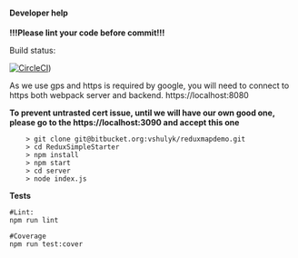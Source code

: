 #### Developer help #####
**!!!Please lint your code before commit!!!**

Build status:

[![CircleCI](https://circleci.com/bb/vshulyk/reduxmapdemo.svg?style=svg&circle-token=ac9ebf6506a224c957a925815b55db360f1fae0c)](https://circleci.com/bb/vshulyk/reduxmapdemo))

As we use gps and https is required by google, you will need to connect to https both webpack server and backend.
https://localhost:8080

**To prevent untrasted cert issue, until we will have our own good one, please go to the 
https://localhost:3090 and accept this one**

```
	> git clone git@bitbucket.org:vshulyk/reduxmapdemo.git
	> cd ReduxSimpleStarter
	> npm install
	> npm start
	> cd server
	> node index.js
```

**Tests**

```
#Lint: 
npm run lint

#Coverage
npm run test:cover
```